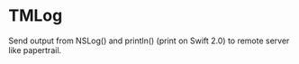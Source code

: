 # TMLog
Send output from NSLog() and println() (print on Swift 2.0) to remote server like papertrail.

